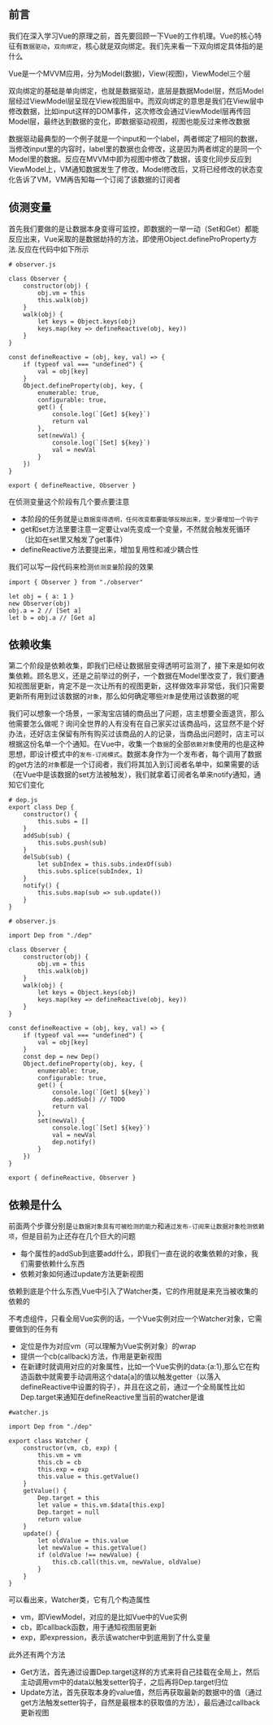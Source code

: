 ## 前言

我们在深入学习Vue的原理之前，首先要回顾一下Vue的工作机理。Vue的核心特征有`数据驱动`，`双向绑定`，核心就是双向绑定。我们先来看一下双向绑定具体指的是什么

Vue是一个MVVM应用，分为Model(数据)，View(视图)，ViewModel三个层

双向绑定的基础是单向绑定，也就是数据驱动，底层是数据Model层，然后Model层经过ViewModel层呈现在View视图层中。而双向绑定的意思是我们在View层中修改数据，比如input这样的DOM事件，这次修改会通过ViewModel层再传回Model层，最终达到数据的变化，即数据驱动视图，视图也能反过来修改数据

数据驱动最典型的一个例子就是一个input和一个label，两者绑定了相同的数据，当修改input里的内容时，label里的数据也会修改，这是因为两者绑定的是同一个Model里的数据。反应在MVVM中即为视图中修改了数据，该变化同步反应到ViewModel上，VM通知数据发生了修改，Model修改后，又将已经修改的状态变化告诉了VM，VM再告知每一个订阅了该数据的订阅者

## 侦测变量

首先我们要做的是让数据本身变得可监控，即数据的一举一动（Set和Get）都能反应出来，Vue采取的是数据劫持的方法，即使用Object.defineProProperty方法.反应在代码中如下所示

```
# observer.js

class Observer {
    constructor(obj) {
        obj.vm = this
        this.walk(obj)
    }
    walk(obj) {
        let keys = Object.keys(obj)
        keys.map(key => defineReactive(obj, key))
    }
}

const defineReactive = (obj, key, val) => {
    if (typeof val === "undefined") {
        val = obj[key]
    }
    Object.defineProperty(obj, key, {
        enumerable: true,
        configurable: true,
        get() {
            console.log(`[Get] ${key}`)
            return val
        },
        set(newVal) {
            console.log(`[Set] ${key}`)
            val = newVal
        }
    })
}

export { defineReactive, Observer }
```

在侦测变量这个阶段有几个要点要注意

* 本阶段的任务就是`让数据变得透明，任何改变都要能够反映出来，至少要增加一个钩子`
* get和set方法里要注意一定要让val先变成一个变量，不然就会触发死循环（比如在set里又触发了get事件）
* defineReactive方法要提出来，增加复用性和减少耦合性

我们可以写一段代码来检测`侦测变量`阶段的效果

```
import { Observer } from "./observer"

let obj = { a: 1 }
new Observer(obj)
obj.a = 2 // [Set a]
let b = obj.a // [Get a]
```

## 依赖收集

第二个阶段是依赖收集，即我们已经让数据层变得透明可监测了，接下来是如何收集依赖。顾名思义，还是之前举过的例子，一个数据在Model里改变了，我们要通知视图层更新，肯定不是一次让所有的视图更新，这样做效率非常低，我们只需要更新所有用到过该数据的`对象`，那么如何确定哪些`对象`是使用过该数据的呢

我们可以想象一个场景，一家淘宝店铺的商品出了问题，店主想要全面退货，那么他需要怎么做呢？询问全世界的人有没有在自己家买过该商品吗，这显然不是个好办法，还好店主保留有所有购买过该商品的人的记录，当商品出问题时，店主可以根据这份名单一个个通知。在Vue中，收集一个`数据`的全部`依赖对象`使用的也是这种思想，即设计模式中的`发布-订阅模式`。数据本身作为一个发布者，每个调用了数据的get方法的`对象`都是一个订阅者，我们将其加入到订阅者名单中，如果需要的话（在Vue中是该数据的set方法被触发），我们就拿着订阅者名单来notify通知，通知它们变化


```
# dep.js
export class Dep {
    constructor() {
        this.subs = []
    }
    addSub(sub) {
        this.subs.push(sub)
    }
    delSub(sub) {
        let subIndex = this.subs.indexOf(sub)
        this.subs.splice(subIndex, 1)
    }
    notify() {
        this.subs.map(sub => sub.update())
    }
}
```


```
# observer.js

import Dep from "./dep"

class Observer {
    constructor(obj) {
        obj.vm = this
        this.walk(obj)
    }
    walk(obj) {
        let keys = Object.keys(obj)
        keys.map(key => defineReactive(obj, key))
    }
}

const defineReactive = (obj, key, val) => {
    if (typeof val === "undefined") {
        val = obj[key]
    }
    const dep = new Dep()
    Object.defineProperty(obj, key, {
        enumerable: true,
        configurable: true,
        get() {
            console.log(`[Get] ${key}`)
            dep.addSub() // TODO
            return val
        },
        set(newVal) {
            console.log(`[Set] ${key}`)
            val = newVal
            dep.notify()
        }
    })
}

export { defineReactive, Observer }

```

## 依赖是什么

前面两个步骤分别是`让数据对象具有可被检测的能力`和`通过发布-订阅来让数据对象检测依赖项`，但是目前为止还存在几个巨大的问题

* 每个属性的addSub到底要add什么，即我们一直在说的收集依赖的对象，我们需要依赖什么东西
* 依赖对象如何通过update方法更新视图

依赖到底是个什么东西,Vue中引入了Watcher类，它的作用就是来充当被收集的依赖的

不考虑组件，只看全局Vue实例的话，一个Vue实例对应一个Watcher对象，它需要做到的任务有

* 定位是作为对应vm（可以理解为Vue实例对象）的wrap
* 提供一个cb(callback)方法，作用是更新视图
* 在新建时就调用对应的对象属性，比如一个Vue实例的data:{a:1},那么它在构造函数中就需要手动调用这个data[a]的值以触发getter（以落入defineReactive中设置的钩子），并且在这之前，通过一个全局属性比如Dep.target来通知在defineReactive里当前的watcher是谁


```
#watcher.js

import Dep from "./dep"

export class Watcher {
    constructor(vm, cb, exp) {
        this.vm = vm
        this.cb = cb
        this.exp = exp
        this.value = this.getValue()
    }
    getValue() {
        Dep.target = this
        let value = this.vm.$data[this.exp]
        Dep.target = null
        return value
    }
    update() {
        let oldValue = this.value
        let newValue = this.getValue()
        if (oldValue !== newValue) {
            this.cb.call(this.vm, newValue, oldValue)
        }
    }
}
```

可以看出来，Watcher类，它有几个构造属性

* vm，即ViewModel，对应的是比如Vue中的Vue实例
* cb，即callback函数，用于通知视图层更新
* exp，即expression，表示该watcher中到底用到了什么变量

此外还有两个方法

* Get方法，首先通过设置Dep.target这样的方式来将自己挂载在全局上，然后主动调用vm中的data以触发setter钩子，之后再将Dep.target归位
* Update方法，首先获取本身的value值，然后再获取最新的数据中的值（通过get方法触发setter钩子，自然是最根本的获取值的方法），最后通过callback更新视图